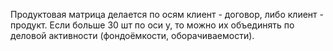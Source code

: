 Продуктовая матрица делается по осям клиент - договор, либо клиент - продукт. Если больше 30 шт по оси y, то можно их объединять по деловой активности (фондоёмкости, оборачиваемости). 